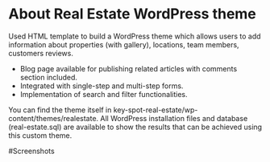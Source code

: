 # About Real Estate WordPress theme

Used HTML template to build a WordPress theme which allows users to add information about properties (with gallery), locations, team members, customers reviews. 
* Blog page available for publishing related articles with comments section included. 
* Integrated with single-step and multi-step forms.
* Implementation of search and filter functionalities.

You can find the theme itself in key-spot-real-estate/wp-content/themes/realestate. All WordPress installation files and database (real-estate.sql) are available to show the results that can be achieved using this custom theme.

#Screenshots
